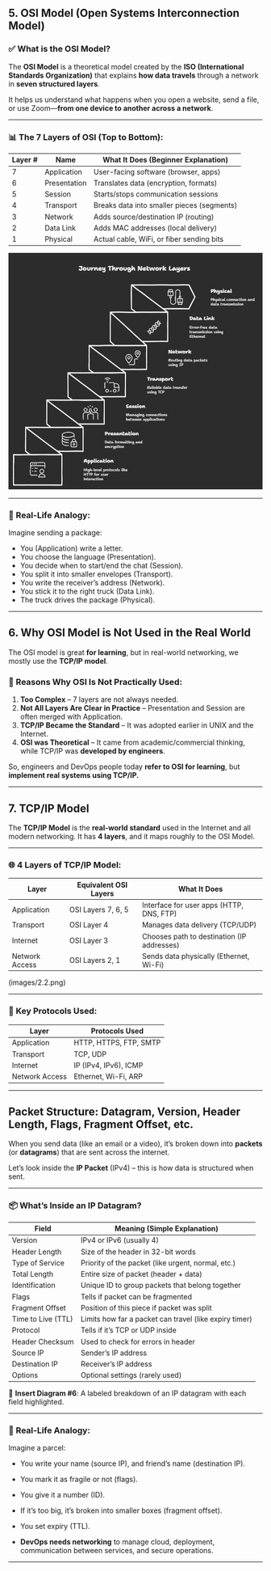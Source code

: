 ## **5. OSI Model (Open Systems Interconnection Model)**

### ✅ What is the OSI Model?

The **OSI Model** is a theoretical model created by the **ISO (International Standards Organization)** that explains **how data travels** through a network in **seven structured layers**.

It helps us understand what happens when you open a website, send a file, or use Zoom—**from one device to another across a network**.

---

### 📊 The 7 Layers of OSI (Top to Bottom):

| Layer # | Name         | What It Does (Beginner Explanation)        |
| ------- | ------------ | ------------------------------------------ |
| 7       | Application  | User-facing software (browser, apps)       |
| 6       | Presentation | Translates data (encryption, formats)      |
| 5       | Session      | Starts/stops communication sessions        |
| 4       | Transport    | Breaks data into smaller pieces (segments) |
| 3       | Network      | Adds source/destination IP (routing)       |
| 2       | Data Link    | Adds MAC addresses (local delivery)        |
| 1       | Physical     | Actual cable, WiFi, or fiber sending bits  |

![OSI Model (Open Systems Interconnection Model)](images/2.1.png)

---

### 🧠 Real-Life Analogy:

Imagine sending a package:

* You (Application) write a letter.
* You choose the language (Presentation).
* You decide when to start/end the chat (Session).
* You split it into smaller envelopes (Transport).
* You write the receiver’s address (Network).
* You stick it to the right truck (Data Link).
* The truck drives the package (Physical).

---

## **6. Why OSI Model is Not Used in the Real World**

The OSI model is great **for learning**, but in real-world networking, we mostly use the **TCP/IP model**.

### 🚫 Reasons Why OSI Is Not Practically Used:

1. **Too Complex** – 7 layers are not always needed.
2. **Not All Layers Are Clear in Practice** – Presentation and Session are often merged with Application.
3. **TCP/IP Became the Standard** – It was adopted earlier in UNIX and the Internet.
4. **OSI was Theoretical** – It came from academic/commercial thinking, while TCP/IP was **developed by engineers**.

So, engineers and DevOps people today **refer to OSI for learning**, but **implement real systems using TCP/IP.**

---

## **7. TCP/IP Model**

The **TCP/IP Model** is the **real-world standard** used in the Internet and all modern networking. It has **4 layers**, and it maps roughly to the OSI Model.

---

### 🌐 4 Layers of TCP/IP Model:

| Layer          | Equivalent OSI Layers | What It Does                               |
| -------------- | --------------------- | ------------------------------------------ |
| Application    | OSI Layers 7, 6, 5    | Interface for user apps (HTTP, DNS, FTP)   |
| Transport      | OSI Layer 4           | Manages data delivery (TCP/UDP)            |
| Internet       | OSI Layer 3           | Chooses path to destination (IP addresses) |
| Network Access | OSI Layers 2, 1       | Sends data physically (Ethernet, Wi-Fi)    |

(images/2.2.png)

---

### 🔧 Key Protocols Used:

| Layer          | Protocols Used         |
| -------------- | ---------------------- |
| Application    | HTTP, HTTPS, FTP, SMTP |
| Transport      | TCP, UDP               |
| Internet       | IP (IPv4, IPv6), ICMP  |
| Network Access | Ethernet, Wi-Fi, ARP   |

---

## **Packet Structure: Datagram, Version, Header Length, Flags, Fragment Offset, etc.**

When you send data (like an email or a video), it’s broken down into **packets** (or **datagrams**) that are sent across the internet.

Let’s look inside the **IP Packet** (IPv4) – this is how data is structured when sent.

---

### 📦 What’s Inside an IP Datagram?

| Field              | Meaning (Simple Explanation)                           |
| ------------------ | ------------------------------------------------------ |
| Version            | IPv4 or IPv6 (usually 4)                               |
| Header Length      | Size of the header in 32-bit words                     |
| Type of Service    | Priority of the packet (like urgent, normal, etc.)     |
| Total Length       | Entire size of packet (header + data)                  |
| Identification     | Unique ID to group packets that belong together        |
| Flags              | Tells if packet can be fragmented                      |
| Fragment Offset    | Position of this piece if packet was split             |
| Time to Live (TTL) | Limits how far a packet can travel (like expiry timer) |
| Protocol           | Tells if it’s TCP or UDP inside                        |
| Header Checksum    | Used to check for errors in header                     |
| Source IP          | Sender’s IP address                                    |
| Destination IP     | Receiver’s IP address                                  |
| Options            | Optional settings (rarely used)                        |

📝 **Insert Diagram #6**:
A labeled breakdown of an IP datagram with each field highlighted.

---

### 🧠 Real-Life Analogy:

Imagine a parcel:

* You write your name (source IP), and friend’s name (destination IP).
* You mark it as fragile or not (flags).
* You give it a number (ID).
* If it’s too big, it’s broken into smaller boxes (fragment offset).
* You set expiry (TTL).


* **DevOps needs networking** to manage cloud, deployment, communication between services, and secure operations.

---
